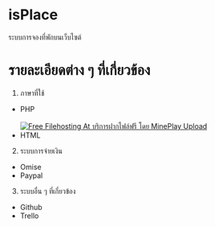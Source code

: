 # isPlace </br>
ระบบการจองที่พักบนเว็บไซต์ </br>

# รายละเอียดต่าง ๆ ที่เกี่ยวข้อง </br>
1. ภาษาที่ใช้ </br>
  - PHP </br>
  <br><a href="https://upload.i4th.in.th/th/download.php?id=5BD8061C1" target="_blank"><img src="https://upload.i4th.in.th/thumb/thumb_204203.png" alt="Free Filehosting At บริการฝากไฟล์ฟรี โดย MinePlay Upload"/></a> </br>
  - HTML </br>
2. ระบบการจ่ายเงิน </br>
  - Omise </br>
  - Paypal </br>
3. ระบบอื่น ๆ ที่เกี่ยวข้อง </br>
  - Github </br>
  - Trello </br>
